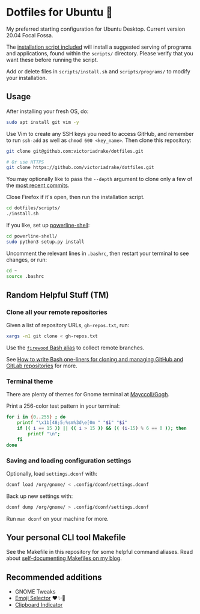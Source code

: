 # Dotfiles for Ubuntu 💜

My preferred starting configuration for Ubuntu Desktop. Current version 20.04 Focal Fossa.

The [installation script included](https://github.com/Adel-Charef/dotfiles/blob/ubuntu-20.04/scripts/install.sh) will install a suggested serving of programs and applications, found within the `scripts/` directory. Please verify that you want these before running the script.

Add or delete files in `scripts/install.sh` and `scripts/programs/` to modify your installation.

## Usage

After installing your fresh OS, do:

```sh
sudo apt install git vim -y
```

Use Vim to create any SSH keys you need to access GitHub, and remember to run `ssh-add` as well as `chmod 600 <key_name>`. Then clone this repository:

```sh
git clone git@github.com:victoriadrake/dotfiles.git

# Or use HTTPS
git clone https://github.com/victoriadrake/dotfiles.git
```

You may optionally like to pass the `--depth` argument to clone only a few of the [most recent commits](https://github.com/victoriadrake/dotfiles/commits/master).

Close Firefox if it's open, then run the installation script.

```sh
cd dotfiles/scripts/
./install.sh
```

If you like, set up [powerline-shell](https://github.com/b-ryan/powerline-shell):

```sh
cd powerline-shell/
sudo python3 setup.py install
```

Uncomment the relevant lines in `.bashrc`, then restart your terminal to see changes, or run:

```sh
cd ~
source .bashrc
```

## Random Helpful Stuff (TM)

### Clone all your remote repositories

Given a list of repository URLs, `gh-repos.txt`, run:

```sh
xargs -n1 git clone < gh-repos.txt
```

Use the [`firewood` Bash alias](https://github.com/victoriadrake/dotfiles/blob/ubuntu-20.04/.bashrc#L27) to collect remote branches.

See [How to write Bash one-liners for cloning and managing GitHub and GitLab repositories](https://victoria.dev/blog/how-to-write-bash-one-liners-for-cloning-and-managing-github-and-gitlab-repositories/) for more.

### Terminal theme

There are plenty of themes for Gnome terminal at [Mayccoll/Gogh](https://github.com/Mayccoll/Gogh).

Print a 256-color test pattern in your terminal:

```sh
for i in {0..255} ; do
    printf "\x1b[48;5;%sm%3d\e[0m " "$i" "$i"
    if (( i == 15 )) || (( i > 15 )) && (( (i-15) % 6 == 0 )); then
        printf "\n";
    fi
done
```

### Saving and loading configuration settings

Optionally, load `settings.dconf` with:

```sh
dconf load /org/gnome/ < .config/dconf/settings.dconf
```

Back up new settings with:

```sh
dconf dump /org/gnome/ > .config/dconf/settings.dconf
```

Run `man dconf` on your machine for more.

## Your personal CLI tool Makefile

See the Makefile in this repository for some helpful command aliases. Read about [self-documenting Makefiles on my blog](https://victoria.dev/blog/how-to-create-a-self-documenting-makefile/).

## Recommended additions

- GNOME Tweaks
- [Emoji Selector](https://extensions.gnome.org/extension/1162/emoji-selector/) ❤️✨🦄
- [Clipboard Indicator](https://extensions.gnome.org/extension/779/clipboard-indicator/)
